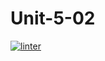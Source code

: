 # Unit-5-02
[![linter](https://github.com/bret-padlan/Unit-5-02/workflows/linter/badge.svg)](https://github.com/marketplace/actions/super-linter)
